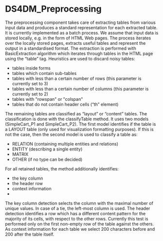 # DS4DM_Preprocessing

The preprocessing component takes care of extracting tables from various input data and produces a standard representation for each extracted table.
It is currently implemented as a batch process. We assume that input data is stored locally, e.g. in the form of HTML Web pages.
The process iterates over the locally stored pages, extracts useful tables and represent the output in a standardised format. 
The extraction is performed with BasicExtraction algorithm which iterates through tables in the HTML page using the “table” tag. Heuristics are used to discard noisy tables:

- tables inside forms
- tables which contain sub-tables
- tables with less than a certain number of rows (this parameter is currently set to 3)
- tables with less than a certain number of columns (this parameter is currently set to 2)
- tables with "rowspan" or "colspan"
- tables that do not contain header cells (“th” element)

The remaining tables are classified as “layout” or “content” tables. The classification is done with the classifyTable method. It uses two models (SimpleCart_P1 and SimpleCart_P2). The first model identifies if the table is a LAYOUT table (only used for visualization formatting purposes). If this is not the case, then the second model is used to classify a table as:

- RELATION (containing multiple entities and relations)
- ENTITY (describing a single entity)
- MATRIX
- OTHER (if no type can be decided)

For all retained tables, the method additionally identifies:

- the key column
- the header row
- context information
- 
The key column detection selects the column with the maximal number of unique values. In case of a tie, the left-most column is used. 
The header detection identifies a row which has a different content pattern for the majority of its cells, with respect to the other rows. Currently this test is performed only on the first non-empty row of the table against the others. 
As context information for each table we select 200 characters before and 200 after the table itself.
